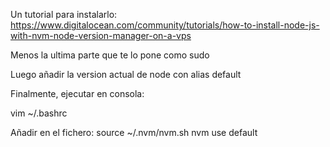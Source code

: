 Un tutorial para instalarlo:
https://www.digitalocean.com/community/tutorials/how-to-install-node-js-with-nvm-node-version-manager-on-a-vps

Menos la ultima parte que te lo pone como sudo

Luego añadir la version actual de node con alias default

Finalmente, ejecutar en consola:

vim ~/.bashrc 

Añadir en el fichero:
source ~/.nvm/nvm.sh
nvm use default
